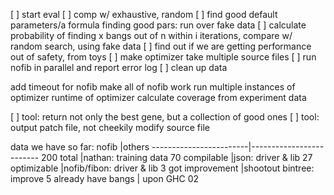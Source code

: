 [ ] start eval
[ ] comp w/ exhaustive, random
[ ] find good default parameters/a formula finding good pars: run over fake data
[ ] calculate probability of finding x bangs out of n within i iterations, 
  compare w/ random search, using fake data
[ ] find out if we are getting performance out of safety, from toys
[ ] make optimizer take multiple source files
[ ] run nofib in parallel and report error log
[ ] clean up data

add timeout for nofib
make all of nofib work
run multiple instances of optimizer
runtime of optimizer
calculate coverage from experiment data

[ ] tool: return not only the best gene, but a collection of good ones
[ ] tool: output patch file, not cheekily modify source file

data we have so far: 
nofib                   |others
------------------------|-------------------------
200 total               |nathan: training data
70  compilable          |json: driver & lib
27  optimizable         |nofib/fibon: driver & lib
3   got improvement     |shootout bintree: improve
5   already have bangs  |              upon GHC 02
